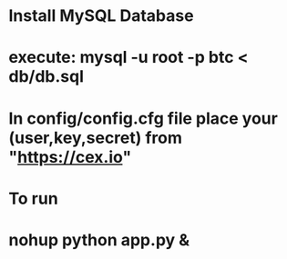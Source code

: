 # Install MySQL Database
# execute: mysql -u root -p btc < db/db.sql

# In config/config.cfg file place your (user,key,secret) from "https://cex.io"

# To run
# nohup python app.py &

